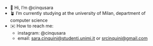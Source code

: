- 🌼 Hi, I’m @cinqusara
- 🪴 I’m currently studying at the university of Milan, department of computer science
- ✉️ How to reach me:
  - instagram: @cinqusara
  - email: sara.cinquini@studenti.unimi.it or srcinquini@gmail.com

<!---
cinqusara/cinqusara is a ✨ special ✨ repository because its `README.md` (this file) appears on your GitHub profile.
You can click the Preview link to take a look at your changes.
--->
